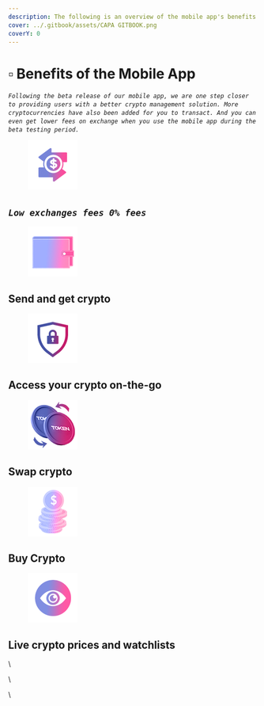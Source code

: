 ```yaml
---
description: The following is an overview of the mobile app's benefits.
cover: ../.gitbook/assets/CAPA GITBOOK.png
coverY: 0
---
```


# ▫ Benefits of the Mobile App

_`Following the beta release of our mobile app, we are one step closer to providing users with a better crypto management solution. More cryptocurrencies have also been added for you to transact. And you can even get lower fees on exchange when you use the mobile app during the beta testing period.`_

<figure><img src="../.gitbook/assets/12.png" alt=""><figcaption></figcaption></figure>

## _`Low exchanges fees 0% fees`_&#x20;

<figure><img src="../.gitbook/assets/13.png" alt=""><figcaption></figcaption></figure>

## Send and get crypto

<figure><img src="../.gitbook/assets/14.png" alt=""><figcaption></figcaption></figure>

## Access your crypto on-the-go

<figure><img src="../.gitbook/assets/15.png" alt=""><figcaption></figcaption></figure>

## Swap crypto

<figure><img src="../.gitbook/assets/16.png" alt=""><figcaption></figcaption></figure>

## Buy Crypto

<figure><img src="../.gitbook/assets/17.png" alt=""><figcaption></figcaption></figure>

## Live crypto prices and watchlists

\


\


\


